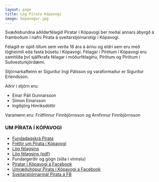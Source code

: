```yaml
---
layout: page
title: Lög Pírata Kópavogi
image: kopavogur.jpg
---
```

Svæðisbundna aðildarfélagið Píratar í Kópavogi ber meðal annars ábyrgð á framboðum í nafni Pírata á sveitarstjórnarstigi í Kópavogi.

Félagið er opið öllum sem verða 16 ára á árinu og eldri sem eru með lögheimili eða fasta búsetu í Kópavogi. Félagar í Pírötum í Kópavogi eru samhliða því sjálfkrafa félagar í móðurfélaginu, Pírötum og Pírötum í Suðvesturkjördæmi.

Stjórnarkafteinn er Sigurður Ingi Pálsson og varaformaður er Sigurður Erlendsson.

Aðrir í stjórn eru:

* Einar Páll Gunnarsson
* Símon Einarsson
* Ingibjörg Hinriksdóttir

Varamenn eru: Friðfinnur Finnbjörnsson og Arnfinnur Finnbjörnsson



<div class="">
  <h3>UM PÍRATA Í KÓPAVOGI</h3>
  <ul>
    <li><a href="http://www.piratar.is/um-pirata/fundir/">Fundadagskrá Pírata</a></li>
    <li><a href="http://www.piratar.is/category/piratar-i-kopavogi">Fréttir um Pírata í Kópavogi</a></li>
    <li><a href="http://piratar.is/log-pirata/log-pirata-i-kopavogi/">Lög félagsins</a></li>
    <li><a href="http://www.piratar.is/wp-content/uploads/2016/06/Lo%CC%88g-Pi%CC%81rata-i%CC%81-Ko%CC%81pavogi.pdf">Lög félagsins (pdf)</a></li>
    <li>Fundargerðir og gögn (síða í vinnslu)</li>
    <li><a href="https://www.facebook.com/PiratarKopavogi">Píratar í Kópavogi á Facebook</a></li>
    <li><a href="https://www.facebook.com/groups/252922888190902/">Umræðuhópur Pírata í Kópavogi á Facebook</a></li>
    <li><a href="https://www.facebook.com/groups/143509982500002/">Sveitarstjórnarmál Pírata á FB</a></li>
  </ul>
</div>
